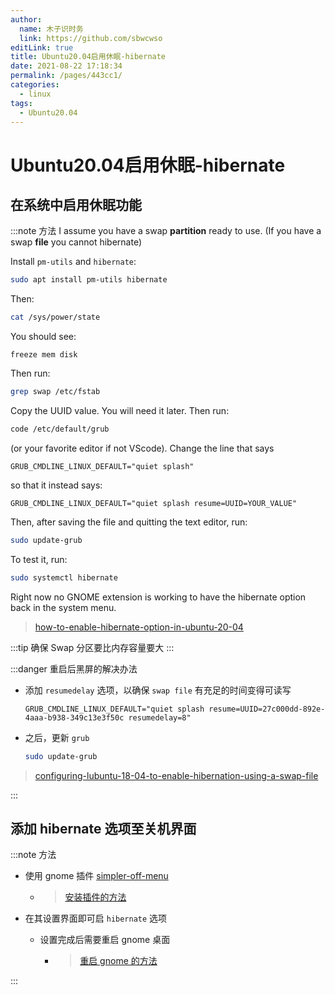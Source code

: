 ```yaml
---
author: 
  name: 木子识时务
  link: https://github.com/sbwcwso
editLink: true
title: Ubuntu20.04启用休眠-hibernate
date: 2021-08-22 17:18:34
permalink: /pages/443cc1/
categories: 
  - linux
tags: 
  - Ubuntu20.04
---
```


# Ubuntu20.04启用休眠-hibernate

## 在系统中启用休眠功能

:::note 方法
I assume you have a swap **partition** ready to use.
(If you have a swap **file** you cannot hibernate)

Install `pm-utils` and `hibernate`:

```bash
sudo apt install pm-utils hibernate
```

Then:

```bash
cat /sys/power/state
```

You should see:

```none
freeze mem disk
```

Then run:

```bash
grep swap /etc/fstab
```

Copy the UUID value. You will need it later. Then run:

```bash
code /etc/default/grub
```

(or your favorite editor if not VScode). Change the line that says

```none
GRUB_CMDLINE_LINUX_DEFAULT="quiet splash"
```

so that it instead says:

```none
GRUB_CMDLINE_LINUX_DEFAULT="quiet splash resume=UUID=YOUR_VALUE"
```

Then, after saving the file and quitting the text editor, run:

```bash
sudo update-grub
```

To test it, run:

```bash
sudo systemctl hibernate
```

Right now no GNOME extension is working to have the hibernate option back in the system menu.

> [how-to-enable-hibernate-option-in-ubuntu-20-04](https://askubuntu.com/a/1241902/1088633)

:::tip 确保 Swap 分区要比内存容量要大
:::

:::danger 重启后黑屏的解决办法
* 添加 `resumedelay` 选项，以确保 `swap file` 有充足的时间变得可读写
  
  ```none
  GRUB_CMDLINE_LINUX_DEFAULT="quiet splash resume=UUID=27c000dd-892e-4aaa-b938-349c13e3f50c resumedelay=8"
  ```

* 之后，更新 `grub`

  ```bash
  sudo update-grub
  ```

> [configuring-lubuntu-18-04-to-enable-hibernation-using-a-swap-file](https://fitzcarraldoblog.wordpress.com/2018/07/14/configuring-lubuntu-18-04-to-enable-hibernation-using-a-swap-file/)

:::

## 添加 hibernate 选项至关机界面

:::note 方法

* 使用 gnome 插件 [simpler-off-menu](https://extensions.gnome.org/extension/3070/simpler-off-menu/)
  * > [安装插件的方法](/pages/dfacb5/#gnome-安装插件的方法)

* 在其设置界面即可启 `hibernate` 选项
  * 设置完成后需要重启 gnome 桌面
    * > [重启 gnome 的方法](/pages/dfacb5/#重启-gnome-的方法)

:::